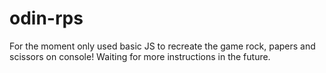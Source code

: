 # odin-rps

For the moment only used basic JS to recreate the game rock, papers and scissors on console!
Waiting for more instructions in the future.